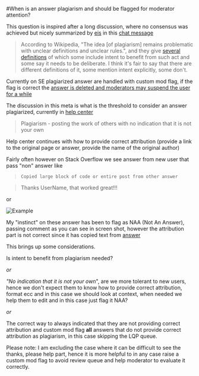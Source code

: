 #When is an answer plagiarism and should be flagged for moderator attention?

This question is inspired after a long discussion, where no consensus was achieved but nicely summarized by [eis](http://chat.stackoverflow.com/transcript/message/36022846#36022846) in this [chat message](http://chat.stackoverflow.com/transcript/message/36022846#36022846) 

> According to Wikipedia, "The idea [of plagiarism] remains problematic with unclear definitions and unclear rules.", and they give [several definitions](https://en.wikipedia.org/wiki/Plagiarism#Academia) of which some include intent to benefit from such act and some say it needs to be deliberate. I think it's fair to say that there are different definitions of it, some mention intent explicitly, some don't.

Currently on SE plagiarized answer are handled with custom mod flag, if the flag is correct the [answer is deleted and moderators may suspend the user for a while](https://meta.stackexchange.com/a/160072/320339)

The discussion in this meta is what is the threshold to consider an answer plagiarized, currently in [help center](http://stackoverflow.com/help/referencing)

> Plagiarism - posting the work of others with no indication that it is not your own

Help center continues with how to provide correct attribution (provide a link to the original page or answer, provide the name of the original author)

Fairly often however on Stack Overflow we see answer from new user that pass "non" answer like

> `Copied large block of code or entire post from other answer`

> Thanks UserName, that worked great!!!

or

![Example](http://i.stack.imgur.com/i4noi.png)

My "instinct" on these answer has been to flag as NAA (Not An Answer), passing comment as you can see in screen shot, however the attribution part is not correct since it has copied text from [answer](http://stackoverflow.com/a/21842390/5292302)

This brings up some considerations.

Is intent to benefit from plagiarism needed?

*or*

*"No indication that it is not your own*", are we more tolerant to new users, hence we don't expect them to know how to provide correct attribution, format ecc and in this case we should look at context, when needed we help them to edit and in this case just flag it NAA? 

*or*

The correct way to always indicated that they are not providing correct attribution and custom mod flag **all** answers that do not provide correct attribution as plagiarism, in this case skipping the LQP queue.

Please note:
I am excluding the case where it can be difficult to see the thanks, please help part, hence it is more helpful to in any case raise a custom mod flag to avoid review queue and help moderator to evaluate it correctly.
